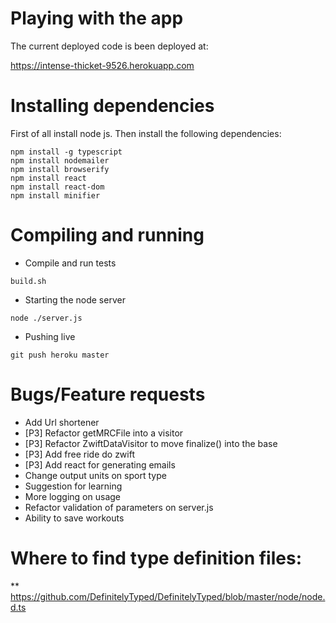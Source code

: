 # Playing with the app

The current deployed code is been deployed at:

https://intense-thicket-9526.herokuapp.com

# Installing dependencies

First of all install node js. Then install the following dependencies:


```
npm install -g typescript
npm install nodemailer
npm install browserify
npm install react
npm install react-dom
npm install minifier
```

# Compiling and running

* Compile and run tests

```
build.sh
```

* Starting the node server

```
node ./server.js
```

* Pushing live

```
git push heroku master
```

# Bugs/Feature requests
* Add Url shortener
* [P3] Refactor getMRCFile into a visitor
* [P3] Refactor ZwiftDataVisitor to move finalize() into the base
* [P3] Add free ride do zwift
        <FreeRide Duration="600" FlatRoad="1"/>
* [P3] Add react for generating emails
* Change output units on sport type
* Suggestion for learning
* More logging on usage
* Refactor validation of parameters on server.js
* Ability to save workouts


# Where to find type definition files:
** https://github.com/DefinitelyTyped/DefinitelyTyped/blob/master/node/node.d.ts
